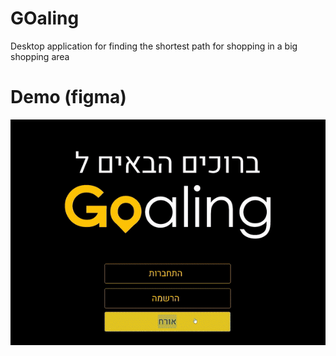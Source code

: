 # GOaling
Desktop application for finding the shortest path for shopping in a big shopping area
# Demo (figma)
![](goaling.gif)
